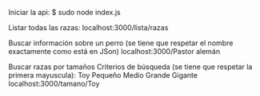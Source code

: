 Iniciar la api:
$ sudo node index.js

Listar todas las razas:
localhost:3000/lista/razas

Buscar información sobre un perro (se tiene que respetar el nombre exactamente como está en JSon)
localhost:3000/Pastor alemán

Buscar razas por tamaños
Criterios de búsqueda (se tiene que respetar la primera mayuscula):
    Toy
    Pequeño
    Medio
    Grande
    Gigante
localhost:3000/tamano/Toy